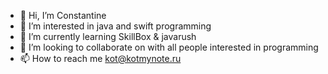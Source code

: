 - 👋 Hi, I’m Constantine
- 👀 I’m interested in java and swift programming
- 🌱 I’m currently learning SkillBox & javarush
- 💞️ I’m looking to collaborate on with all people interested in programming
- 📫 How to reach me kot@kotmynote.ru

<!---
swordfish1975/swordfish1975 is a ✨ special ✨ repository because its `README.md` (this file) appears on your GitHub profile.
You can click the Preview link to take a look at your changes.
--->
